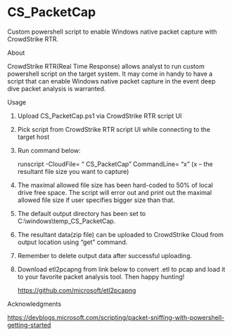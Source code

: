 # CS_PacketCap
Custom powershell script to enable Windows native packet capture with CrowdStrike RTR. 

About

CrowdStrike RTR(Real Time Response) allows analyst to run custom powershell script on the target system. It may come in handy to have a script that can enable Windows native packet capture in the event deep dive packet analysis is warranted. 

Usage
   
1. Upload CS_PacketCap.ps1 via CrowdStrike RTR script UI
2. Pick script from CrowdStrike RTR script UI while connecting to the target host
3. Run command below:

   runscript -CloudFile= “ CS_PacketCap” CommandLine= “x”
       (x – the resultant file size you want to capture)

4. The maximal allowed file size has been hard-coded to 50% of local drive free space. The script will error out and print out the maximal allowed file size if user specifies bigger size than that.
5. The default output directory has been set to C:\windows\temp\_CS_PacketCap.
6. The resultant data(zip file) can be uploaded to CrowdStrike Cloud from output location using “get” command.
7. Remember to delete output data after successful uploading.
8. Download etl2pcapng from link below to convert .etl to pcap and load it to your favorite packet analysis tool. Then happy hunting!
   
   https://github.com/microsoft/etl2pcapng

Acknowledgments

https://devblogs.microsoft.com/scripting/packet-sniffing-with-powershell-getting-started

